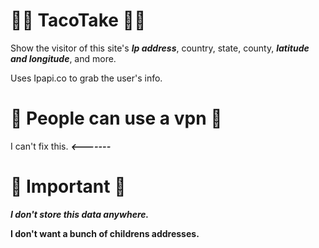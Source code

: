# 😵‍💫 TacoTake 😵‍💫
Show the visitor of this site's ***Ip address***, country, state, county, ***latitude and longitude***, and more.

Uses Ipapi.co to grab the user's info.

 # 🥸 People can use a vpn 🥸
I can't fix this. ***<-------***

# 🤩 Important 🤩

***I don't store this data anywhere.***

**I don't want a bunch of childrens addresses.**
